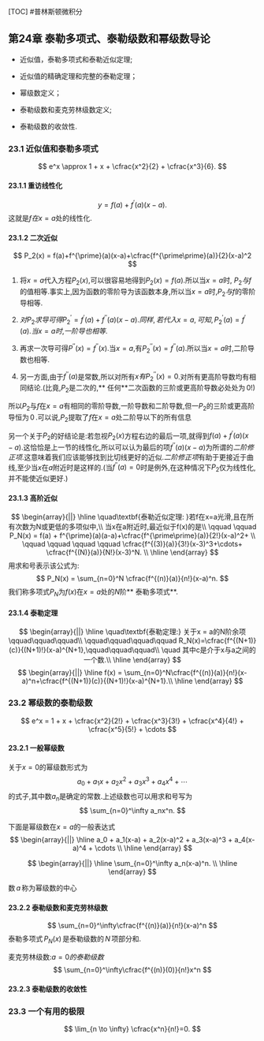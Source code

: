 [TOC]
#普林斯顿微积分
## 第24章 泰勒多项式、泰勒级数和幂级数导论
- 近似值，泰勒多项式和泰勒近似定理;

- 近似值的精确定理和完整的泰勒定理；

- 幂级数定义；

- 泰勒级数和麦克劳林级数定义;

- 泰勒级数的收敛性.

### 23.1 近似值和泰勒多项式
$$
e^x \approx 1 + x + \cfrac{x^2}{2} + \cfrac{x^3}{6}.
$$

#### 23.1.1 重访线性化

$$
y = f(a) + f^{\prime}(a)(x-a).
$$
这就是$f在x=a$处的线性化.

#### 23.1.2 二次近似
$$
P_2(x) = f(a)+f^{\prime}(a)(x-a)+\cfrac{f^{\prime\prime}(a)}{2}(x-a)^2
$$
1. 将$x=a$代入方程$P_2(x)$,可以很容易地得到$P_2(x) = f(a)$.所以当$x=a$时, $P_2与f$的值相等.事实上,因为函数的零阶导为该函数本身,所以当$x=a$时,$P_2与f$的零阶导相等.

2. $对P_2求导可得P^{\prime}_2=f^{\prime}(a) + f^{\prime\prime}(a)(x-a).同样,若代入x=a,可知,P^{\prime}_2(a) = f^{\prime}(a).$$当x=a时,$$一阶导也相等.$

3. 再求一次导可得$P^{\prime\prime}(x) = f^{\prime\prime}(x)$.当$x=a$,有$P^{\prime\prime}_2(x)=f^{\prime\prime}(a)$.所以当$x=a$时,二阶导数也相等.

4. 另一方面,由于$f^{\prime\prime}(a)$是常数,所以对所有$x有P^{\prime\prime}_2(x) = 0$.对所有更高阶导数均有相同结论.(比竟,$P_2$是二次的,** 任何**二次函数的三阶或更高阶导数必处处为$\,0!$)

所以$P_2$与$f$在$x=a$有相同的零阶导数,一阶导数和二阶导数,但一$P_2$的三阶或更高阶导恒为$\,0\,$.可以说,$P_2$提取了$f$在$x=a$处二阶导以下的所有信息

另一个关于$P_2$的好结论是:若忽视$P_2(x)$方程右边的最后一项,就得到$f(a)+f^{\prime}(a)(x-a)$.这恰恰是上一节的线性化,所以可以认为最后的项$f^{\prime\prime}(a)(x-a)$为所谓的*二阶修正项*.这意味着我们应该能够找到比切线更好的近似.*二阶修正项*有助于更接近于曲线,至少当$x$在$a$附近时是这样的.(当$f^{\prime\prime}(a) = 0$时是例外,在这种情况下$P_2$仅为线性化,并不能使近似更好.)

#### 23.1.3 高阶近似

$$
\begin{array}{||}
\hline
\quad\textbf{泰勒近似定理: }若f在x=a光滑,且在所有次数为N或更低的多项似中,\\
当x在a附近时,最近似于f(x)的是\\
\qquad \qquad P_N(x) = f(a) + f^{\prime}(a)(a-a)+\cfrac{f^{\prime\prime}(a)}{2!}(x-a)^2+ \\
\qquad \qquad \qquad \qquad \cfrac{f^{(3)}(a)}{3!}(x-3)^3+\cdots+ \cfrac{f^{(N)}(a)}{N!}(x-3)^N. \\
\hline
\end{array}
$$
用求和号表示该公式为:
$$
P_N(x) = \sum_{n=0}^N \cfrac{f^{(n)}(a)}{n!}(x-a)^n.
$$
我们称多项式$P_N$为$f(x)$在$x=a$处的$N$阶** 泰勒多项式**.

#### 23.1.4 泰勒定理
$$
\begin{array}{||}
\hline
\quad\textbf{泰勒定理:} 关于x = a的N阶余项\qquad\qquad\qquad\\
\qquad\qquad\qquad\qquad R_N(x)=\cfrac{f^{(N+1)}(c)}{(N+1)!}(x-a)^{N+1},\qquad\qquad\qquad\\
\quad 其中c是介于x与a之间的一个数.\\
\hline
\end{array}
$$
$$
\begin{array}{||}
\hline
f(x) = \sum_{n=0}^N\cfrac{f^{(n)}(a)}{n!}(x-a)^n+\cfrac{f^{(N+1)}(c)}{(N+1)!}(x-a)^{N+1}.\\
\hline
\end{array}
$$

### 23.2 幂级数的泰勒级数

$$
e^x = 1 + x + \cfrac{x^2}{2!} + \cfrac{x^3}{3!} + \cfrac{x^4}{4!} + \cfrac{x^5}{5!} + \cdots
$$
#### 23.2.1 一般幂级数
关于$x = 0$的幂级数形式为
$$
a_0 + a_1x + a_2x^2 + a_3x^3 + a_4x^4 + \cdots
$$
的式子,其中数$a_n$是确定的常数.上述级数也可以用求和号写为
$$
\sum_{n=0}^\infty a_nx^n.
$$

下面是幂级数在$x=a$的一般表达式
$$
\begin{array}{||}
\hline
a_0 + a_1(x-a) + a_2(x-a)^2 + a_3(x-a)^3 + a_4(x-a)^4 + \cdots \\
\hline
\end{array}
$$

$$
\begin{array}{||}
\hline
\sum_{n=0}^\infty a_n(x-a)^n. \\
\hline
\end{array}
$$

数$\,a\,$称为幂级数的中心

#### 23.2.2 泰勒级数和麦克劳林级数
$$
\sum_{n=0}^\infty\cfrac{f^{(n)}(a)}{n!}(x-a)^n
$$
泰勒多项式$\,P_N(x)\,$是泰勒级数的$\,N\,$项部分和.

麦克劳林级数:$a=0的泰勒级数$
$$
\sum_{n=0}^\infty\cfrac{f^{(n)}(0)}{n!}x^n
$$

#### 23.2.3 泰勒级数的收敛性


### 23.3 一个有用的极限

$$
\lim_{n \to \infty} \cfrac{x^n}{n!}=0.
$$